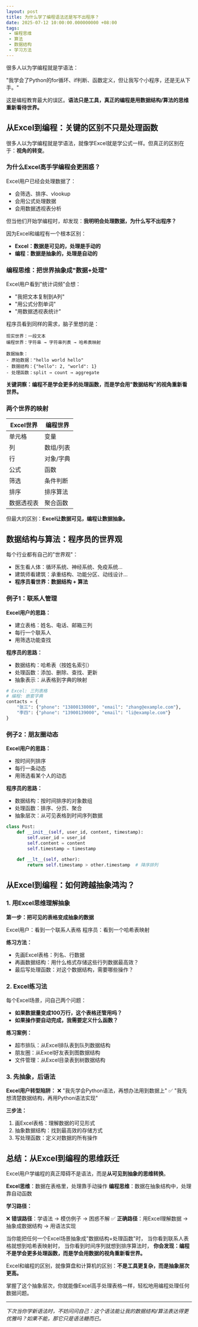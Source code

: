 ```yaml
---
layout: post
title: 为什么学了编程语法还是写不出程序？
date: 2025-07-12 10:00:00.000000000 +08:00
tags: 
 - 编程思维
 - 算法
 - 数据结构
 - 学习方法
---
```


很多人以为学编程就是学语法：

"我学会了Python的for循环、if判断、函数定义，但让我写个小程序，还是无从下手。"

这是编程教育最大的误区。**语法只是工具，真正的编程是用数据结构/算法的思维重新看待世界。**

## 从Excel到编程：关键的区别不只是处理函数

很多人以为学编程就是学语法，就像学Excel就是学公式一样。但真正的区别在于：**视角的转变**。

### 为什么Excel高手学编程会更困惑？

Excel用户已经会处理数据了：
- 会筛选、排序、vlookup
- 会用公式处理数据
- 会用数据透视表分析

但当他们开始学编程时，却发现：**我明明会处理数据，为什么写不出程序？**

因为Excel和编程有一个根本区别：
- **Excel：数据是可见的，处理是手动的**
- **编程：数据是抽象的，处理是自动的**

### 编程思维：把世界抽象成"数据+处理"

Excel用户看到"统计词频"会想：
- "我把文本复制到A列"
- "用公式分割单词"
- "用数据透视表统计"

程序员看到同样的需求，脑子里想的是：

```
现实世界：一段文本
编程世界：字符串 → 字符串列表 → 哈希表映射

数据抽象：
- 原始数据："hello world hello"
- 数据结构：{"hello": 2, "world": 1}
- 处理函数：split → count → aggregate
```

**关键洞察：编程不是学会更多的处理函数，而是学会用"数据结构"的视角重新看世界。**

### 两个世界的映射

| Excel世界 | 编程世界 |
|---|---|
| 单元格 | 变量 |
| 列 | 数组/列表 |
| 行 | 对象/字典 |
| 公式 | 函数 |
| 筛选 | 条件判断 |
| 排序 | 排序算法 |
| 数据透视表 | 聚合函数 |

但最大的区别：**Excel让数据可见，编程让数据抽象。**

## 数据结构与算法：程序员的世界观

每个行业都有自己的"世界观"：

- 医生看人体：循环系统、神经系统、免疫系统...
- 建筑师看建筑：承重结构、功能分区、动线设计...
- **程序员看世界：数据结构 + 算法**

### 例子1：联系人管理

**Excel用户的思路：**
- 建立表格：姓名、电话、邮箱三列
- 每行一个联系人
- 用筛选功能查找

**程序员的思路：**
- 数据结构：哈希表（按姓名索引）
- 处理函数：添加、删除、查找、更新
- 抽象表示：从表格到字典的映射

```python
# Excel: 三列表格
# 编程: 嵌套字典
contacts = {
    "张三": {"phone": "13800138000", "email": "zhang@example.com"},
    "李四": {"phone": "13900139000", "email": "li@example.com"}
}
```

### 例子2：朋友圈动态

**Excel用户的思路：**
- 按时间列排序
- 每行一条动态
- 用筛选看某个人的动态

**程序员的思路：**
- 数据结构：按时间排序的对象数组
- 处理函数：排序、分页、聚合
- 抽象层次：从可见表格到时间序列数据

```python
class Post:
    def __init__(self, user_id, content, timestamp):
        self.user_id = user_id
        self.content = content
        self.timestamp = timestamp
        
    def __lt__(self, other):
        return self.timestamp > other.timestamp  # 降序排列
```

## 从Excel到编程：如何跨越抽象鸿沟？

### 1. 用Excel思维理解抽象

**第一步：把可见的表格变成抽象的数据**

Excel用户：看到一个联系人表格
程序员：看到一个哈希表映射

**练习方法：**
- 先画Excel表格：列名、行数据
- 再画数据结构：用什么格式存储这些行列数据最高效？
- 最后写处理函数：对这个数据结构，需要哪些操作？

### 2. Excel练习法

每个Excel场景，问自己两个问题：
- **如果数据量变成100万行，这个表格还管用吗？**
- **如果操作要自动完成，我需要定义什么函数？**

**练习案例：**
- 超市排队：从Excel排队表到队列数据结构
- 朋友圈：从Excel好友表到图数据结构
- 文件管理：从Excel目录表到树数据结构

### 3. 先抽象，后语法

**Excel用户转型陷阱：**
❌ "我先学会Python语法，再想办法用到数据上"
✅ "我先想清楚数据结构，再用Python语法实现"

**三步法：**
1. 画Excel表格：理解数据的可见形式
2. 抽象数据结构：找到最高效的存储方式
3. 写处理函数：定义对数据的所有操作

## 总结：从Excel到编程的思维跃迁

Excel用户学编程的真正障碍不是语法，而是**从可见到抽象的思维转换**。

**Excel思维**：数据在表格里，处理靠手动操作
**编程思维**：数据在抽象结构中，处理靠自动函数

**学习路径：**

❌ **错误路径**：学语法 → 模仿例子 → 困惑不解
✅ **正确路径**：用Excel理解数据 → 抽象成数据结构 → 用语法实现

当你能把任何一个Excel场景抽象成"数据结构+处理函数"时，
当你看到联系人表格就想到哈希表映射时，
当你看到时间序列就想到排序算法时，
**你会发现：编程不是学会更多处理函数，而是学会用数据的视角重新看世界。**

Excel和编程的区别，就像算盘和计算机的区别：**不是工具更复杂，而是抽象层次更高。**

掌握了这个抽象层次，你就能像Excel高手处理表格一样，轻松地用编程处理任何数据问题。

---

*下次当你学新语法时，不妨问问自己：这个语法能让我的数据结构/算法表达得更优雅吗？如果不能，那它只是语法糖而已。*